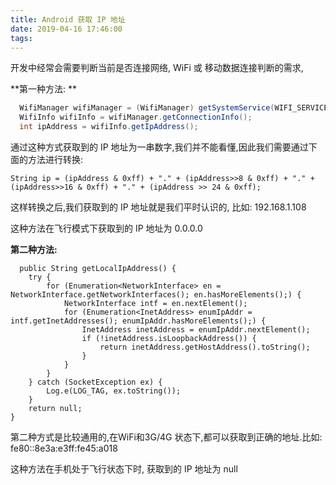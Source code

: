 ```yaml
---
title: Android 获取 IP 地址
date: 2019-04-16 17:46:00
tags:
---
```


开发中经常会需要判断当前是否连接网络, WiFi 或 移动数据连接判断的需求,


**第一种方法: **

``` java
  WifiManager wifiManager = (WifiManager) getSystemService(WIFI_SERVICE);  
  WifiInfo wifiInfo = wifiManager.getConnectionInfo();  
  int ipAddress = wifiInfo.getIpAddress();  
```

通过这种方式获取到的 IP 地址为一串数字,我们并不能看懂,因此我们需要通过下面的方法进行转换:

```
String ip = (ipAddress & 0xff) + "." + (ipAddress>>8 & 0xff) + "." + (ipAddress>>16 & 0xff) + "." + (ipAddress >> 24 & 0xff);
```

这样转换之后,我们获取到的 IP 地址就是我们平时认识的, 比如: 192.168.1.108

这种方法在飞行模式下获取到的 IP 地址为 0.0.0.0

**第二种方法:**

```
  public String getLocalIpAddress() {  
    try {  
        for (Enumeration<NetworkInterface> en = NetworkInterface.getNetworkInterfaces(); en.hasMoreElements();) {  
            NetworkInterface intf = en.nextElement();  
            for (Enumeration<InetAddress> enumIpAddr = intf.getInetAddresses(); enumIpAddr.hasMoreElements();) {  
                InetAddress inetAddress = enumIpAddr.nextElement();  
                if (!inetAddress.isLoopbackAddress()) {  
                    return inetAddress.getHostAddress().toString();  
                }  
            }  
        }  
    } catch (SocketException ex) {  
        Log.e(LOG_TAG, ex.toString());  
    }  
    return null;  
}  
```

第二种方式是比较通用的,在WiFi和3G/4G 状态下,都可以获取到正确的地址.比如: fe80::8e3a:e3ff:fe45:a018

这种方法在手机处于飞行状态下时, 获取到的 IP 地址为 null